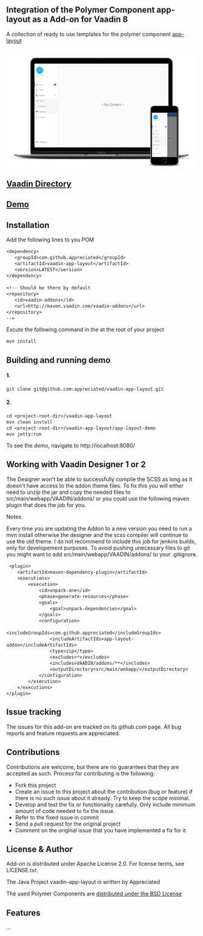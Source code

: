 ## Integration of the Polymer Component app-layout as a Add-on for Vaadin 8
A collection of ready to use templates for the polymer component [app-layout](https://www.webcomponents.org/element/PolymerElements/app-layout)
<br>
<br>
<br>
![Markup](https://github.com/appreciated/blob/blob/master/app-layout/mockup.png?raw=true "App-Layout Markup")

## [Vaadin Directory](https://vaadin.com/directory#!addon/app-layout-add-on)

## [Demo](https://app-layout-wrapper.herokuapp.com/)

## Installation

Add the following lines to you POM
```
<dependency>
   <groupId>com.github.appreciated</groupId>
   <artifactId>vaadin-app-layout</artifactId>
   <version>LATEST</version>
</dependency>

<!-- Should be there by default
<repository>
   <id>vaadin-addons</id>
   <url>http://maven.vaadin.com/vaadin-addons</url>
</repository> 
--> 
```

Excute the following command in the at the root of your project
```
mvn install
```

## Building and running demo

#### 1. 

```
git clone git@github.com:appreciated/vaadin-app-layout.git
```
#### 2. 

```
cd <project-root-dir>/vaadin-app-layout
mvn clean install
cd <project-root-dir>/vaadin-app-layout/app-layout-demo
mvn jetty:run
```

To see the demo, navigate to http://localhost:8080/

## Working with Vaadin Designer 1 or 2

The Designer won't be able to successfully compile the SCSS as long as it doesn't have access to the addon theme files. To fix this you will either need to unzip the jar and copy the needed files to src/main/webapp/VAADIN/addons/ or you could use the following maven plugin that does the job for you.

Notes:

Every time you are updating the Addon to a new version you need to run a mvn install otherwise the designer and the scss compiler will continue to use the old theme.
I do not recommend to include this job for jenkins builds, only for developement purposes.
To avoid pushing unecessary files to git you might want to add src/main/webapp/VAADIN/addons/ to your .gitignore.
````
 <plugin>
    <artifactId>maven-dependency-plugin</artifactId>
    <executions>
        <execution>
            <id>unpack-one</id>
            <phase>generate-resources</phase>
            <goals>
                <goal>unpack-dependencies</goal>
            </goals>
            <configuration>
                <includeGroupIds>com.github.appreciated</includeGroupIds>
                <includeArtifactIds>app-layout-addon</includeArtifactIds>
                <type>zip</type>
                <excludes>*</excludes>
                <includes>VAADIN/addons/**</includes>
                <outputDirectory>src/main/webapp/</outputDirectory>
            </configuration>
        </execution>
    </executions>
</plugin>
````

## Issue tracking

The issues for this add-on are tracked on its github.com page. All bug reports and feature requests are appreciated. 

## Contributions

Contributions are welcome, but there are no guarantees that they are accepted as such. Process for contributing is the following:
- Fork this project
- Create an issue to this project about the contribution (bug or feature) if there is no such issue about it already. Try to keep the scope minimal.
- Develop and test the fix or functionality carefully. Only include minimum amount of code needed to fix the issue.
- Refer to the fixed issue in commit
- Send a pull request for the original project
- Comment on the original issue that you have implemented a fix for it

## License & Author

Add-on is distributed under Apache License 2.0. For license terms, see LICENSE.txt.

The Java Project vaadin-app-layout is written by Appreciated 

The used Polymer Components are [distributed under the BSD License](https://github.com/Polymer/polymer/blob/master/LICENSE.txt)

## Features

...
